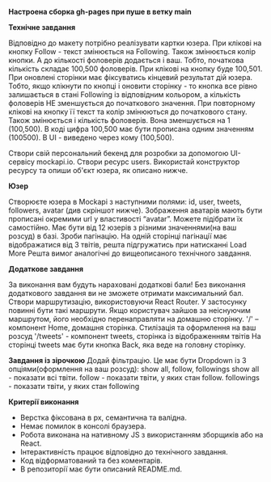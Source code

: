 **Настроена сборка gh-pages при пуше в ветку main**

**Технічне завдання**

Відповідно до макету потрібно реалізувати картки юзера.
При клікові на кнопку Follow - текст змінюється на Following. Також змінюється колір кнопки. А до кількості фоловерів додається і ваш. Тобто, початкова кількість складає 100,500 фоловерів. При клікові на кнопку буде 100,501.
При оновлені сторінки має фіксуватись кінцевий результат дій юзера. Тобто, якщо клікнути по кнопці і оновити сторінку - то кнопка все рівно залишається в стані Following із відповідним кольором, а кількість фоловерів НЕ зменшується до початкового значення.
При повторному клікові на кнопку її текст та колір змінюються до початкового стану. Також змінюється і кількість фоловерів. Вона зменшується на 1 (100,500).
В коді цифра 100,500 має бути прописана одним значенням (100500). В UI - виведено через кому (100,500).

Створи свій персональний бекенд для розробки за допомогою UI-сервісу mockapi.io. Створи ресурс users. Використай конструктор ресурсу та опиши об'єкт юзера, як описано нижче.

**Юзер**

Створюєте юзера в Mockapi з наступними полями: id, user, tweets, followers, avatar (див скріншот нижче).
Зображення аватарів мають бути прописані окремими url у властивості “avatar”. Можете підібрати їх самостійно.
Має бути від 12 юзерів з різними значеннями(на ваш розсуд) в базі. Зроби пагінацію. На одній сторінці пагінації має відображатися від 3 твітів, решта підгружатись при натисканні Load More
Решта вимог аналогічні до вищеописаного технічного завдання.

**Додаткове завдання**

За виконання вам будуть нараховані додаткові бали! Без виконання додаткового завдання ви не зможете отримати максимальний бал.
Створи маршрутизацію, використовуючи React Router.
У застосунку повинні бути такі маршрути. Якщо користувач зайшов за неіснуючим маршрутом, його необхідно перенаправляти на домашню сторінку. '/' – компонент Home, домашня сторінка. Стилізація та оформлення на ваш розсуд '/tweets' - компонент tweets, сторінка із відображенням твітів На сторінці tweets має бути кнопка Back, яка веде на головну сторінку.

**Завдання із зірочкою**
Додай фільтрацію. Це має бути Dropdown із 3 опціями(оформлення на ваш розсуд): show all, follow, followings show all - показати всі твіти. follow - показати твіти, у яких стан follow. followings - показати твіти, у яких стан following

**Критерії виконання**
- Верстка фіксована в рх, семантична та валідна.
- Немає помилок в консолі браузера.
- Робота виконана на нативному JS з використанням зборщиків або на React.
- Інтерактивність працює відповідно до технічного завдання.
- Код відформатований та без коментарів.
- В репозиторії має бути описаний README.md. 
